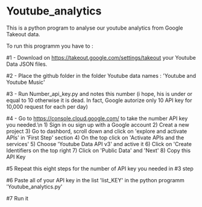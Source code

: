 # Youtube_analytics

This is a python program to analyse our youtube analytics from Google Takeout data.

To run this programm you have to :

  #1 - Download on https://takeout.google.com/settings/takeout your Youtube Data JSON files.
  
  #2 - Place the github folder in the folder Youtube data names : 'Youtube and Youtube Music'
  
  #3 - Run Number_api_key.py and notes this number (i hope, his is under or equal to 10 otherwise it is dead. In fact, Google autorize only 10 API key for 10,000 request for each per day)
  
  #4 - Go to https://console.cloud.google.com/ to take the number API key you needed.\n
     1) Sign in ou sign up with a Google account
     2) Creat a new project
     3) Go to dashbord, scroll down and click on 'explore and activate APIs' in 'First Step' section
     4) On the top click on 'Activate APIs and the services'
     5) Choose 'Youtube Data API v3' and active it
     6) Click on 'Create Identifiers on the top right
     7) Click on 'Public Data' and 'Next'
     8) Copy this API Key
     
 #5 Repeat this eight steps for the number of API key you needed in #3 step
 
 #6 Paste all of your API key in the list 'list_KEY' in the python programm 'Youtube_analytics.py'
 
 #7 Run it 
